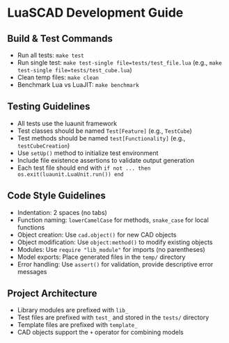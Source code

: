 # LuaSCAD Development Guide

## Build & Test Commands
- Run all tests: `make test`
- Run single test: `make test-single file=tests/test_file.lua`
    (e.g., `make test-single file=tests/test_cube.lua`)
- Clean temp files: `make clean`
- Benchmark Lua vs LuaJIT: `make benchmark`

## Testing Guidelines
- All tests use the luaunit framework
- Test classes should be named `Test[Feature]` (e.g., `TestCube`)
- Test methods should be named `test[Functionality]` (e.g., `testCubeCreation`)
- Use `setUp()` method to initialize test environment
- Include file existence assertions to validate output generation
- Each test file should end with `if not ... then os.exit(luaunit.LuaUnit.run()) end`

## Code Style Guidelines
- Indentation: 2 spaces (no tabs)
- Function naming: `lowerCamelCase` for methods, `snake_case` for local functions
- Object creation: Use `cad.object()` for new CAD objects
- Object modification: Use `object:method()` to modify existing objects
- Modules: Use `require "lib_module"` for imports (no parentheses)
- Model exports: Place generated files in the `temp/` directory
- Error handling: Use `assert()` for validation, provide descriptive error messages

## Project Architecture
- Library modules are prefixed with `lib_`
- Test files are prefixed with `test_` and stored in the `tests/` directory
- Template files are prefixed with `template_`
- CAD objects support the `+` operator for combining models
